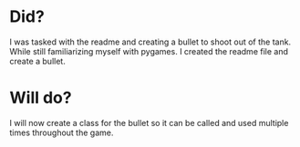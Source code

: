 # Did?
I was tasked with the readme and creating a bullet to shoot out of the tank. While still familiarizing myself with pygames. 
I created the readme file and create a bullet. 
# Will do?
I will now create a class for the bullet so it can be called and used multiple times throughout the game.
